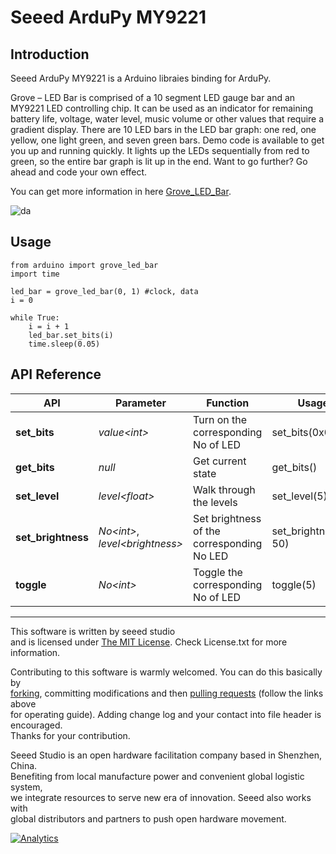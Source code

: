 # Seeed ArduPy MY9221

## Introduction
Seeed ArduPy MY9221 is a Arduino libraies binding for ArduPy.

Grove – LED Bar is comprised of a 10 segment LED gauge bar and an MY9221 LED controlling chip. It can be used as an indicator for remaining battery life, voltage, water level, music volume or other values that require a gradient display. There are 10 LED bars in the LED bar graph: one red, one yellow, one light green, and seven green bars. Demo code is available to get you up and running quickly. It lights up the LEDs sequentially from red to green, so the entire bar graph is lit up in the end. Want to go further? Go ahead and code your own effect.

You can get more information in here [Grove_LED_Bar](https://github.com/Seeed-Studio/Grove_LED_Bar).

![da](https://raw.githubusercontent.com/Seeed-Studio/Grove_LED_Bar/master/Grove_LED_Bar.gif)


## Usage



```
from arduino import grove_led_bar
import time

led_bar = grove_led_bar(0, 1) #clock, data
i = 0

while True:
    i = i + 1
    led_bar.set_bits(i)
    time.sleep(0.05)
```

## API Reference

| API | Parameter |Function|Usage|
| ----| ----|----|----|
|**set_bits**|*value\<int\>*| Turn on the corresponding No of LED | set_bits(0x000F)|
|**get_bits**|*null*| Get current state | get_bits()|
|**set_level**|*level\<float\>*|Walk through the levels|set_level(5)|
|**set_brightness**|*No\<int\>*, *level\<brightness\>*|Set brightness of the corresponding No LED|set_brightness(1, 50)|
|**toggle**|*No\<int\>*|Toggle the corresponding No of LED|toggle(5)|

----

This software is written by seeed studio<br>
and is licensed under [The MIT License](http://opensource.org/licenses/mit-license.php). Check License.txt for more information.<br>

Contributing to this software is warmly welcomed. You can do this basically by<br>
[forking](https://help.github.com/articles/fork-a-repo), committing modifications and then [pulling requests](https://help.github.com/articles/using-pull-requests) (follow the links above<br>
for operating guide). Adding change log and your contact into file header is encouraged.<br>
Thanks for your contribution.

Seeed Studio is an open hardware facilitation company based in Shenzhen, China. <br>
Benefiting from local manufacture power and convenient global logistic system, <br>
we integrate resources to serve new era of innovation. Seeed also works with <br>
global distributors and partners to push open hardware movement.<br>


[![Analytics](https://ga-beacon.appspot.com/UA-46589105-3/Grove_LED_Bar)](https://github.com/igrigorik/ga-beacon)